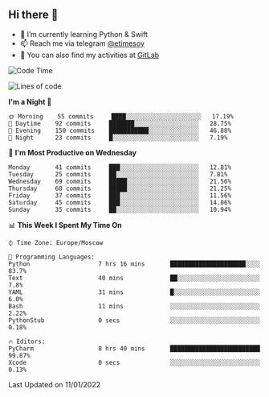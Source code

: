 ## Hi there 👋
- 🌱 I’m currently learning Python & Swift
- 📫 Reach me via telegram [@etimesoy](https://t.me/etimesoy/)
- 🦊 You can also find my activities at [GitLab](https://gitlab.com/etimesoy)

<!--START_SECTION:waka-->
![Code Time](http://img.shields.io/badge/Code%20Time-750%20hrs%207%20mins-blue)

![Lines of code](https://img.shields.io/badge/From%20Hello%20World%20I%27ve%20Written-181%20Thousand%20lines%20of%20code-blue)

**I'm a Night 🦉** 

```text
🌞 Morning    55 commits     ████░░░░░░░░░░░░░░░░░░░░░   17.19% 
🌆 Daytime    92 commits     ███████░░░░░░░░░░░░░░░░░░   28.75% 
🌃 Evening    150 commits    ███████████░░░░░░░░░░░░░░   46.88% 
🌙 Night      23 commits     █░░░░░░░░░░░░░░░░░░░░░░░░   7.19%

```
📅 **I'm Most Productive on Wednesday** 

```text
Monday       41 commits     ███░░░░░░░░░░░░░░░░░░░░░░   12.81% 
Tuesday      25 commits     ██░░░░░░░░░░░░░░░░░░░░░░░   7.81% 
Wednesday    69 commits     █████░░░░░░░░░░░░░░░░░░░░   21.56% 
Thursday     68 commits     █████░░░░░░░░░░░░░░░░░░░░   21.25% 
Friday       37 commits     ███░░░░░░░░░░░░░░░░░░░░░░   11.56% 
Saturday     45 commits     ███░░░░░░░░░░░░░░░░░░░░░░   14.06% 
Sunday       35 commits     ██░░░░░░░░░░░░░░░░░░░░░░░   10.94%

```


📊 **This Week I Spent My Time On** 

```text
⌚︎ Time Zone: Europe/Moscow

💬 Programming Languages: 
Python                   7 hrs 16 mins       █████████████████████░░░░   83.7% 
Text                     40 mins             ██░░░░░░░░░░░░░░░░░░░░░░░   7.8% 
YAML                     31 mins             █░░░░░░░░░░░░░░░░░░░░░░░░   6.0% 
Bash                     11 mins             ░░░░░░░░░░░░░░░░░░░░░░░░░   2.22% 
PythonStub               0 secs              ░░░░░░░░░░░░░░░░░░░░░░░░░   0.18%

🔥 Editors: 
PyCharm                  8 hrs 40 mins       █████████████████████████   99.87% 
Xcode                    0 secs              ░░░░░░░░░░░░░░░░░░░░░░░░░   0.13%

```


 Last Updated on 11/01/2022
<!--END_SECTION:waka-->
